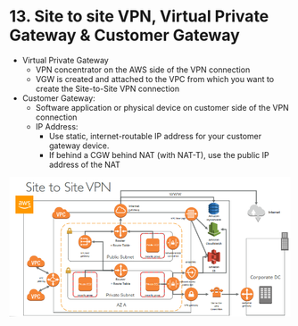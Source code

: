 # 13. Site to site VPN, Virtual Private Gateway & Customer Gateway

- Virtual Private Gateway
    - VPN concentrator on the AWS side of the VPN connection
    - VGW is created and attached to the VPC from which you want to create the Site-to-Site VPN connection
- Customer Gateway:
    - Software application or physical device on customer side of the VPN connection
    - IP Address:
        - Use static, internet-routable IP address for your customer gateway device.
        - If behind a CGW behind NAT (with NAT-T), use the public IP address of the NAT

![13%20Site%20to%20site%20VPN%20Virtual%20Private%20Gateway%20Custom/Untitled.png](13%20Site%20to%20site%20VPN%20Virtual%20Private%20Gateway%20Custom/Untitled.png)